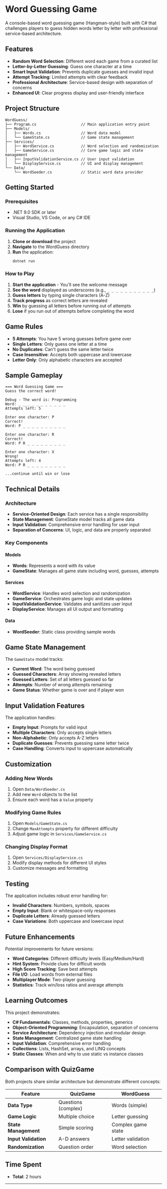 # Word Guessing Game

A console-based word guessing game (Hangman-style) built with C# that challenges players to guess hidden words letter by letter with professional service-based architecture.

## Features

- **Random Word Selection**: Different word each game from a curated list
- **Letter-by-Letter Guessing**: Guess one character at a time
- **Smart Input Validation**: Prevents duplicate guesses and invalid input
- **Attempt Tracking**: Limited attempts with clear feedback
- **Professional Architecture**: Service-based design with separation of concerns
- **Enhanced UI**: Clear progress display and user-friendly interface

## Project Structure

```
WordGuess/
├── Program.cs                    // Main application entry point
├── Models/
│   ├── Words.cs                  // Word data model
│   └── GameState.cs              // Game state management
├── Services/
│   ├── WordService.cs            // Word selection and randomization
│   ├── GameService.cs            // Core game logic and state management
│   ├── InputValidationService.cs // User input validation
│   └── DisplayService.cs         // UI and display management
└── Data/
    └── WordSeeder.cs             // Static word data provider
```

## Getting Started

### Prerequisites
- .NET 9.0 SDK or later
- Visual Studio, VS Code, or any C# IDE

### Running the Application

1. **Clone or download** the project
2. **Navigate** to the WordGuess directory
3. **Run** the application:
   ```bash
   dotnet run
   ```

### How to Play

1. **Start the application** - You'll see the welcome message
2. **See the word** displayed as underscores (e.g., `_ _ _ _ _ _ _ _ _ _ _`)
3. **Guess letters** by typing single characters (A-Z)
4. **Track progress** as correct letters are revealed
5. **Win** by guessing all letters before running out of attempts
6. **Lose** if you run out of attempts before completing the word

## Game Rules

- **5 Attempts**: You have 5 wrong guesses before game over
- **Single Letters**: Only guess one letter at a time
- **No Duplicates**: Can't guess the same letter twice
- **Case Insensitive**: Accepts both uppercase and lowercase
- **Letter Only**: Only alphabetic characters are accepted

## Sample Gameplay

```
=== Word Guessing Game ===
Guess the correct word!

Debug - The word is: Programming
Word: _ _ _ _ _ _ _ _ _ _ _ 
Attempts left: 5

Enter one character: P
Correct!
Word: P _ _ _ _ _ _ _ _ _ _ 

Enter one character: R
Correct!
Word: P R _ _ _ _ _ _ _ _ _ 

Enter one character: X
Wrong!
Attempts left: 4
Word: P R _ _ _ _ _ _ _ _ _ 

...continue until win or lose
```

## Technical Details

### Architecture
- **Service-Oriented Design**: Each service has a single responsibility
- **State Management**: GameState model tracks all game data
- **Input Validation**: Comprehensive error handling for user input
- **Separation of Concerns**: UI, logic, and data are properly separated

### Key Components

#### Models
- **Words**: Represents a word with its value
- **GameState**: Manages all game state including word, guesses, attempts

#### Services
- **WordService**: Handles word selection and randomization
- **GameService**: Orchestrates game logic and state updates
- **InputValidationService**: Validates and sanitizes user input
- **DisplayService**: Manages all UI output and formatting

#### Data
- **WordSeeder**: Static class providing sample words

## Game State Management

The `GameState` model tracks:
- **Current Word**: The word being guessed
- **Guessed Characters**: Array showing revealed letters
- **Guessed Letters**: Set of all letters guessed so far
- **Attempts**: Number of wrong attempts remaining
- **Game Status**: Whether game is over and if player won

## Input Validation Features

The application handles:
- **Empty Input**: Prompts for valid input
- **Multiple Characters**: Only accepts single letters
- **Non-Alphabetic**: Only accepts A-Z letters
- **Duplicate Guesses**: Prevents guessing same letter twice
- **Case Handling**: Converts input to uppercase automatically

## Customization

### Adding New Words
1. Open `Data/WordSeeder.cs`
2. Add new `Word` objects to the list
3. Ensure each word has a `Value` property

### Modifying Game Rules
1. Open `Models/GameState.cs`
2. Change `MaxAttempts` property for different difficulty
3. Adjust game logic in `Services/GameService.cs`

### Changing Display Format
1. Open `Services/DisplayService.cs`
2. Modify display methods for different UI styles
3. Customize messages and formatting

## Testing

The application includes robust error handling for:
- **Invalid Characters**: Numbers, symbols, spaces
- **Empty Input**: Blank or whitespace-only responses
- **Duplicate Letters**: Already guessed letters
- **Case Variations**: Both uppercase and lowercase input

## Future Enhancements

Potential improvements for future versions:
- **Word Categories**: Different difficulty levels (Easy/Medium/Hard)
- **Hint System**: Provide clues for difficult words
- **High Score Tracking**: Save best attempts
- **File I/O**: Load words from external files
- **Multiplayer Mode**: Two-player guessing
- **Statistics**: Track win/loss ratios and average attempts

## Learning Outcomes

This project demonstrates:
- **C# Fundamentals**: Classes, methods, properties, generics
- **Object-Oriented Programming**: Encapsulation, separation of concerns
- **Service Architecture**: Dependency injection and modular design
- **State Management**: Centralized game state handling
- **Input Validation**: Comprehensive error handling
- **Collections**: Lists, HashSet, arrays, and LINQ concepts
- **Static Classes**: When and why to use static vs instance classes

## Comparison with QuizGame

Both projects share similar architecture but demonstrate different concepts:

| Feature | QuizGame | WordGuess |
|---------|----------|-----------|
| **Data Type** | Questions (complex) | Words (simple) |
| **Game Logic** | Multiple choice | Letter guessing |
| **State Management** | Simple scoring | Complex game state |
| **Input Validation** | A-D answers | Letter validation |
| **Randomization** | Question order | Word selection |

## Time Spent
- **Total**: 2 hours

---
